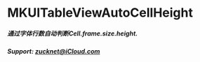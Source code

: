 MKUITableViewAutoCellHeight
===========================

##### 通过字体行数自动判断Cell.frame.size.height.

##### Support: [zucknet@iCloud.com](zucknet@icloud.com)